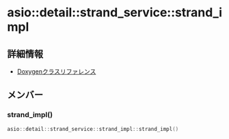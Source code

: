 # asio::detail::strand_service::strand_impl



## 詳細情報

- [Doxygenクラスリファレンス](https://lang-ship.com/reference/ESP32/latest/classasio_1_1detail_1_1strand__service_1_1strand__impl.html)

## メンバー

### strand_impl()



```c
asio::detail::strand_service::strand_impl::strand_impl()
```



